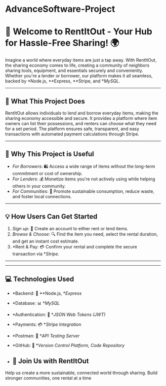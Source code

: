 # AdvanceSoftware-Project
# 🏡 Welcome to RentItOut - Your Hub for Hassle-Free Sharing! 🌍

Imagine a world where everyday items are just a tap away. With RentItOut, the sharing economy comes to life, creating a community of neighbors sharing tools, equipment, and essentials securely and conveniently. Whether you're a lender or borrower, our platform makes it all seamless, backed by *Node.js, **Express, **Stripe, and **MySQL*.

---

## 🚀 What This Project Does

RentItOut allows individuals to lend and borrow everyday items, making the sharing economy accessible and secure. It provides a platform where item owners can list their possessions, and renters can choose what they need for a set period. The platform ensures safe, transparent, and easy transactions with automated payment calculations through Stripe.

---

## 🔑 Why This Project is Useful

- *For Borrowers*:  🛍️ Access a wide range of items without the long-term commitment or cost of ownership.
- *For Lenders*: 💰 Monetize items you're not actively using while helping others in your community.
- *For Communities*: 🌱 Promote sustainable consumption, reduce waste, and foster local connections.

---

## 💡 How Users Can Get Started

1. *Sign up*: 📝 Create an account to either rent or lend items.
2. *Browse & Choose*: 🔍 Find the item you need, select the rental duration, and get an instant cost estimate.
3. *Rent & Pay: 💳 Confirm your rental and complete the secure transaction via **Stripe*.



---

<!--## 💬 Where Users Can Get Help

- *Documentation*: 📚 Visit our [official documentation](#) for detailed guides.
- *GitHub Issues*: 🐛 For bug reports or feature requests,
-->
---


## 💻 Technologies Used

- *Backend: 🌲 **Node.js, **Express*
- *Database: 📊 **MySQL*
- *Authentication: 🔐 **JSON Web Tokens (JWT)*
- *Payments: 💳 **Stripe Integration*
- *Postman: 📡 **API Testing Server*
- *GitHub: 🔧 **Version Control Platform, Code Repository*

- ## 🤝 Join Us with RentItOut

Help us create a more sustainable, connected world through sharing. Build stronger communities, one rental at a time

